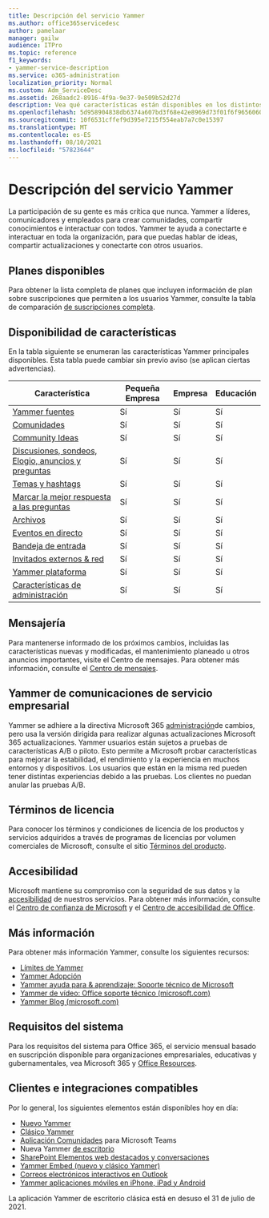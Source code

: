 ```yaml
---
title: Descripción del servicio Yammer
ms.author: office365servicedesc
author: pamelaar
manager: gailw
audience: ITPro
ms.topic: reference
f1_keywords:
- yammer-service-description
ms.service: o365-administration
localization_priority: Normal
ms.custom: Adm_ServiceDesc
ms.assetid: 268aadc2-8916-4f9a-9e37-9e509b52d27d
description: Vea qué características están disponibles en los distintos planes Yammer datos.
ms.openlocfilehash: 5d958904838db6374a607bd3f68e42e8969d73f01f6f9656060c56621fbc903a
ms.sourcegitcommit: 10f6531cffef9d395e7215f554eab7a7c0e15397
ms.translationtype: MT
ms.contentlocale: es-ES
ms.lasthandoff: 08/10/2021
ms.locfileid: "57823644"
---
```

# <a name="yammer-service-description"></a>Descripción del servicio Yammer

La participación de su gente es más crítica que nunca. Yammer a líderes, comunicadores y empleados para crear comunidades, compartir conocimientos e interactuar con todos. Yammer te ayuda a conectarte e interactuar en toda la organización, para que puedas hablar de ideas, compartir actualizaciones y conectarte con otros usuarios.
  
## <a name="available-plans"></a>Planes disponibles
  
Para obtener la lista completa de planes que incluyen información de plan sobre suscripciones que permiten a los usuarios Yammer, consulte la tabla de comparación [de suscripciones completa](https://go.microsoft.com/fwlink/?linkid=2139145).
  
## <a name="feature-availability"></a>Disponibilidad de características

En la tabla siguiente se enumeran las características Yammer principales disponibles. Esta tabla puede cambiar sin previo aviso (se aplican ciertas advertencias).

| Característica  | Pequeña Empresa | Empresa | Educación |
|---------|---------|---------|---------|
|[Yammer fuentes](https://support.microsoft.com/office/what-s-in-the-yammer-home-and-discovery-feeds-faaadbe1-4e57-4f17-89f1-e546509fba47) | Sí     | Sí     | Sí     |
|[Comunidades](https://support.microsoft.com/office/manage-communities-33f252f7-6241-40e1-8f42-ce1b635176fb) | Sí     | Sí     | Sí     |
|[Community Ideas](https://support.microsoft.com/office/view-community-insights-in-yammer-48bc648e-b567-49d7-b2b5-5fea23777c46) | Sí     | Sí     | Sí     |
|[Discusiones, sondeos, Elogio, anuncios y preguntas](https://support.microsoft.com/office/create-polls-praise-announcements-and-questions-in-yammer-4b30c7e0-f915-4c69-9582-ccbbd09a516b) | Sí     | Sí     | Sí     |
|[Temas y hashtags](https://support.microsoft.com/office/use-topics-and-hashtags-in-yammer-98c0a0bb-aad0-45d3-88f1-4f6d12bb1772) | Sí     | Sí     | Sí     |
|[Marcar la mejor respuesta a las preguntas](https://support.microsoft.com/office/use-questions-and-answers-in-a-yammer-community-a4f1b722-d1bf-42be-a592-7288c7c0b895) | Sí     | Sí     | Sí     |
|[Archivos](https://support.microsoft.com/office/attach-a-file-or-image-to-a-yammer-conversation-8d2d17f7-8f37-4535-961e-518d751be7e8) | Sí     | Sí     | Sí     |
|[Eventos en directo](https://support.microsoft.com/office/organize-a-live-event-in-yammer-8853cbd0-d3e2-4888-b8c3-6f3df288dec9) | Sí     | Sí     | Sí     |
|[Bandeja de entrada](https://support.microsoft.com/office/manage-your-yammer-inbox-f1656c47-7043-40f5-970c-3e66ed7a70f1) | Sí     | Sí     | Sí     |
|[Invitados externos & red](/yammer/work-with-external-users/collaborate-guests-external-yammer-community) | Sí     | Sí     | Sí     |
|[Yammer plataforma](https://developer.microsoft.com/yammer) | Sí     | Sí     | Sí     |
|[Características de administración](/yammer/) | Sí     | Sí     | Sí     |

## <a name="messaging"></a>Mensajería 

Para mantenerse informado de los próximos cambios, incluidas las características nuevas y modificadas, el mantenimiento planeado u otros anuncios importantes, visite el Centro de mensajes. Para obtener más información, consulte el [Centro de mensajes](/microsoft-365/admin/manage/message-center).

## <a name="yammer-enterprise-service-communications-policy"></a>Yammer de comunicaciones de servicio empresarial

Yammer se adhiere a la directiva Microsoft 365 [administración](https://aka.ms/ManageChange)de cambios, pero usa la versión dirigida para realizar algunas actualizaciones Microsoft 365 actualizaciones. Yammer usuarios están sujetos a pruebas de características A/B o piloto. Esto permite a Microsoft probar características para mejorar la estabilidad, el rendimiento y la experiencia en muchos entornos y dispositivos. Los usuarios que están en la misma red pueden tener distintas experiencias debido a las pruebas. Los clientes no puedan anular las pruebas A/B.

## <a name="licensing-terms"></a>Términos de licencia

Para conocer los términos y condiciones de licencia de los productos y servicios adquiridos a través de programas de licencias por volumen comerciales de Microsoft, consulte el sitio [Términos del producto](https://www.microsoft.com/licensing/terms/).

## <a name="accessibility"></a>Accesibilidad

Microsoft mantiene su compromiso con la seguridad de sus datos y la [accesibilidad](https://www.microsoft.com/trust-center/compliance/accessibility) de nuestros servicios. Para obtener más información, consulte el [Centro de confianza de Microsoft](https://www.microsoft.com/trust-center) y el [Centro de accesibilidad de Office](https://support.office.com/article/ecab0fcf-d143-4fe8-a2ff-6cd596bddc6d).

## <a name="learn-more"></a>Más información

Para obtener más información Yammer, consulte los siguientes recursos:

- [Límites de Yammer](/office365/servicedescriptions/yammer-service-description/yammer-limits)
- [Yammer Adopción](https://adoption.microsoft.com/yammer/)
- [Yammer ayuda para & aprendizaje: Soporte técnico de Microsoft](https://support.microsoft.com/yammer)
- [Yammer de vídeo: Office soporte técnico (microsoft.com)](https://support.microsoft.com/office/yammer-video-training-2c0ce4c6-0a99-466f-bf1b-cbe7ffa9779a)
- [Yammer Blog (microsoft.com)](https://techcommunity.microsoft.com/t5/yammer-blog/bg-p/YammerBlog)

## <a name="system-requirements"></a>Requisitos del sistema

Para los requisitos del sistema para Office 365, el servicio mensual basado en suscripción disponible para organizaciones empresariales, educativas y gubernamentales, vea Microsoft 365 y [Office Resources](https://products.office.com/office-system-requirements/#Office365forBEG).

## <a name="supported-clients-and-integrations"></a>Clientes e integraciones compatibles

Por lo general, los siguientes elementos están disponibles hoy en día:

- [Nuevo Yammer](https://support.microsoft.com/office/welcome-to-new-yammer-8c749c30-2d17-4153-a3cc-37a70f254681)
- [Clásico Yammer](https://support.microsoft.com/office/welcome-to-classic-yammer-02ac514e-cf1d-4060-9cde-6038ca812ede)
- [Aplicación Comunidades](https://support.microsoft.com/office/use-the-yammer-communities-app-for-microsoft-teams-930c86f1-e1e2-4e45-a66a-ce8faca71a21) para Microsoft Teams
- Nueva Yammer [de escritorio](https://support.microsoft.com/office/install-the-new-yammer-desktop-app-66ccb412-ca1d-4e43-872c-9705abf11b1b)
- [SharePoint Elementos web destacados y conversaciones](https://support.microsoft.com/office/use-a-yammer-web-part-in-sharepoint-online-a53cfa0c-3d09-42c8-a286-1038a81c59da)
- [Yammer Embed (nuevo y clásico Yammer)](https://developer.yammer.com/docs/new-embed-feed)
- [Correos electrónicos interactivos en Outlook](https://support.microsoft.com/office/work-with-yammer-from-outlook-fd695485-225b-410f-b24a-17f971b46b25)
- [Yammer aplicaciones móviles en iPhone, iPad y Android](https://support.microsoft.com/office/set-up-new-yammer-on-your-mobile-phone-e52e65ad-14fa-4db9-b8f7-80fe3f6e25a7)

La aplicación Yammer de escritorio clásica está en desuso el 31 de julio de 2021.
